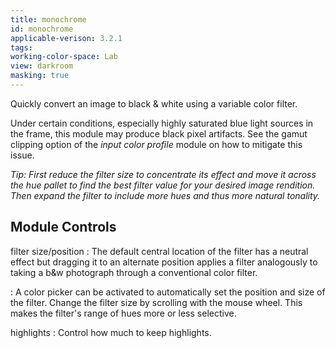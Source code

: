 ```yaml
---
title: monochrome
id: monochrome
applicable-verison: 3.2.1
tags: 
working-color-space: Lab 
view: darkroom
masking: true
---
```


Quickly convert an image to black & white using a variable color filter.

Under certain conditions, especially highly saturated blue light sources in the frame, this module may produce black pixel artifacts. See the gamut clipping option of the _input color profile_ module on how to mitigate this issue.

_Tip: First reduce the filter size to concentrate its effect and move it across the hue pallet to find the best filter value for your desired image rendition. Then expand the filter to include more hues and thus more natural tonality._

## Module Controls

filter size/position
: The default central location of the filter has a neutral effect but dragging it to an alternate position applies a filter analogously to taking a b&w photograph through a conventional color filter.

: A color picker can be activated to automatically set the position and size of the filter. Change the filter size by scrolling with the mouse wheel. This makes the filter's range of hues more or less selective.

highlights
: Control how much to keep highlights.

